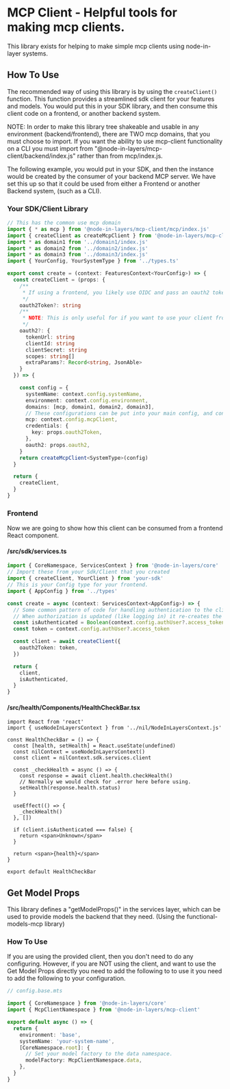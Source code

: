 # MCP Client - Helpful tools for making mcp clients.

This library exists for helping to make simple mcp clients using node-in-layer systems.

## How To Use

The recommended way of using this library is by using the `createClient()` function. This function provides a streamlined sdk client for your features and models. You would put this in your SDK library, and then consume this client code on a frontend, or another backend system.

NOTE: In order to make this library tree shakeable and usable in any environment (backend/frontend), there are TWO mcp domains, that you must choose to import. If you want the ability to use mcp-client functionality on a CLI you must import from "@node-in-layers/mcp-client/backend/index.js" rather than from mcp/index.js.

The following example, you would put in your SDK, and then the instance would be created by the consumer of your backend MCP server. We have set this up so that it could be used from either a Frontend or another Backend system, (such as a CLI).

### Your SDK/Client Library

```typescript
// This has the common use mcp domain
import { * as mcp } from '@node-in-layers/mcp-client/mcp/index.js'
import { createClient as createMcpClient } from '@node-in-layers/mcp-client'
import * as domain1 from '../domain1/index.js'
import * as domain2 from '../domain2/index.js'
import * as domain3 from '../domain3/index.js'
import { YourConfig, YourSystemType } from '../types.ts'

export const create = (context: FeaturesContext<YourConfig>) => {
  const createClient = (props: {
    /**
     * If using a frontend, you likely use OIDC and pass an oauth2 token in here.
     */
    oauth2Token?: string
    /**
     * NOTE: This is only useful for if you want to use your client from a backend, or from the CLI.
     */
    oauth2?: {
      tokenUrl: string
      clientId: string
      clientSecret: string
      scopes: string[]
      extraParams?: Record<string, JsonAble>
    }
  }) => {

    const config = {
      systemName: context.config.systemName,
      environment: context.config.environment,
      domains: [mcp, domain1, domain2, domain3],
      // These configurations can be put into your main config, and configure the MCP client itself.
      mcp: context.config.mcpClient,
      credentials: {
        key: props.oauth2Token,
      },
      oauth2: props.oauth2,
    }
    return createMcpClient<SystemType>(config)
  }

  return {
    createClient,
  }
}
```

### Frontend

Now we are going to show how this client can be consumed from a frontend React component.

#### /src/sdk/services.ts

```typescript
import { CoreNamespace, ServicesContext } from '@node-in-layers/core'
// Import these from your Sdk/Client that you created
import { createClient, YourClient } from 'your-sdk'
// This is your Config type for your frontend.
import { AppConfig } from '../types'

const create = async (context: ServicesContext<AppConfig>) => {
  // Some common pattern of code for handling authentication to the client.
  // When authorization is updated (like logging in) it re-creates the client.
  const isAuthenticated = Boolean(context.config.authUser?.access_token)
  const token = context.config.authUser?.access_token

  const client = await createClient({
    oauth2Token: token,
  })

  return {
    client,
    isAuthenticated,
  }
}
```

#### /src/health/Components/HealthCheckBar.tsx

```tsx
import React from 'react'
import { useNodeInLayersContext } from '../nil/NodeInLayersContext.js'

const HealthCheckBar = () => {
  const [health, setHealth] = React.useState(undefined)
  const nilContext = useNodeInLayersContext()
  const client = nilContext.sdk.services.client

  const _checkHealth = async () => {
    const response = await client.health.checkHealth()
    // Normally we would check for .error here before using.
    setHealth(response.health.status)
  }

  useEffect(() => {
    _checkHealth()
  }, [])

  if (client.isAuthenticated === false) {
    return <span>Unknown</span>
  }

  return <span>{health}</span>
}

export default HealthCheckBar
```

## Get Model Props

This library defines a "getModelProps()" in the services layer, which can be used to provide models the backend that they need. (Using the functional-models-mcp library)

### How To Use

If you are using the provided client, then you don't need to do any configuring. However, if you are NOT using the client, and want to use the Get Model Props directly you need to add the following to to use it you need to add the following to your configuration.

```typescript
// config.base.mts

import { CoreNamespace } from '@node-in-layers/core'
import { McpClientNamespace } from '@node-in-layers/mcp-client'

export default async () => {
  return {
    environment: 'base',
    systemName: 'your-system-name',
    [CoreNamespace.root]: {
      // Set your model factory to the data namespace.
      modelFactory: McpClientNamespace.data,
    },
  }
}
```
